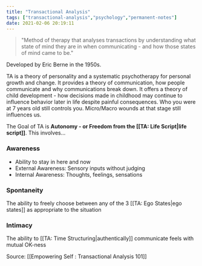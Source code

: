 ```yaml
---
title: "Transactional Analysis"
tags: ["transactional-analysis","psychology","permanent-notes"]
date: 2021-02-06 20:19:11
---
```


> "Method of therapy that analyses transactions by understanding what state of mind they are in when communicating - and how those states of mind came to be."

Developed by Eric Berne in the 1950s.

TA is a theory of personality and a systematic psychotherapy for personal growth and change. It provides a theory of communication, how people communicate and why communications break down. It offers a theory of child development - how decisions made in childhood may continue to influence behavior later in life despite painful consequences. Who you were at 7 years old still controls you. Micro/Macro wounds at that stage still influences us.

The Goal of TA is **Autonomy - or Freedom from the [[TA: Life Script|life script]]**. This involves...

### Awareness

- Ability to stay in here and now
- External Awareness: Sensory inputs without judging
- Internal Awareness: Thoughts, feelings, sensations

### Spontaneity

The ability to freely choose between any of the 3 [[TA: Ego States|ego states]] as appropriate to the situation

### Intimacy

The ability to [[TA: Time Structuring|authentically]] communicate feels with mutual OK-ness

Source: [[Empowering Self : Transactional Analysis 101]]

